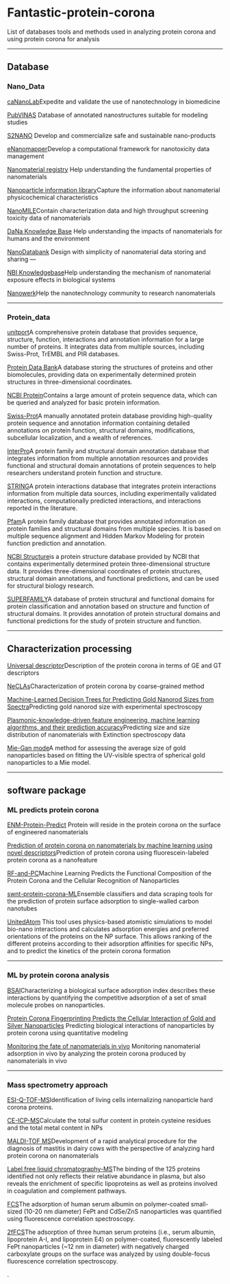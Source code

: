 # Fantastic-protein-corona
List of databases tools and methods used in analyzing protein corona and using protein corona for analysis

---
## Database
### Nano_Data
[caNanoLab](https://cananolab.nci.nih.gov/)Expedite and validate the use of nanotechnology in biomedicine

[PubVINAS](http://www.pubvinas.com/) Database of annotated nanostructures suitable for modeling studies

[S2NANO](http://portal.s2nano.org/) Develop and commercialize safe and sustainable nano-products

[eNanomapper](http://www.enanomapper.net/)Develop a computational framework for nanotoxicity data management

[Nanomaterial registry](http://nanohub.org/) Help understanding the fundamental properties of nanomaterials

[Nanoparticle information library](http://nanoparticlelibrary.net/)Capture the information about nanomaterial physicochemical characteristics

[NanoMILE](https://ssl.biomax.de/nanomile/cgi/login_bioxm_portal.cgi)Contain characterization data and high throughput screening toxicity data of nanomaterials


[DaNa Knowledge Base](https://www.nanopartikel.info/en/) Help understanding the impacts of nanomaterials for humans and the environment

[NanoDatabank](http://nanoinfo.org/nanodatabank/) Design with simplicity of nanomaterial data storing and sharing —

[NBI Knowledgebase](http://nbi.oregonstate.edu/)Help understanding the mechanism of nanomaterial exposure effects
in biological systems

[Nanowerk](https://www.nanowerk.com/)Help the nanotechnology community to research nanomaterials

----

### Protein_data
[unitport](https://www.uniprot.org/)A comprehensive protein database that provides sequence, structure, function, interactions and annotation information for a large number of proteins. It integrates data from multiple sources, including Swiss-Prot, TrEMBL and PIR databases.

[Protein Data Bank](https://www.rcsb.org/)A database storing the structures of proteins and other biomolecules, providing data on experimentally determined protein structures in three-dimensional coordinates.

[NCBI Protein](https://www.ncbi.nlm.nih.gov/protein/)Contains a large amount of protein sequence data, which can be queried and analyzed for basic protein information.

[Swiss-Prot](https://string-db.org/)A manually annotated protein database providing high-quality protein sequence and annotation information containing detailed annotations on protein function, structural domains, modifications, subcellular localization, and a wealth of references.

[InterPro](https://www.ebi.ac.uk/interpro/)A protein family and structural domain annotation database that integrates information from multiple annotation resources and provides functional and structural domain annotations of protein sequences to help researchers understand protein function and structure.

[STRING](https://string-db.org/)A protein interactions database that integrates protein interactions information from multiple data sources, including experimentally validated interactions, computationally predicted interactions, and interactions reported in the literature.

[Pfam](https://pfam.xfam.org/)A protein family database that provides annotated information on protein families and structural domains from multiple species. It is based on multiple sequence alignment and Hidden Markov Modeling for protein function prediction and annotation.

[NCBI Structure](https://www.ncbi.nlm.nih.gov/structure/)is a protein structure database provided by NCBI that contains experimentally determined protein three-dimensional structure data. It provides three-dimensional coordinates of protein structures, structural domain annotations, and functional predictions, and can be used for structural biology research.

[SUPERFAMILY](http://supfam.org/)A database of protein structural and functional domains for protein classification and annotation based on structure and function of structural domains. It provides annotation of protein structural domains and functional predictions for the study of protein structure and function.

---
## Characterization processing

[Universal descriptor](https://gitlab.eecs.umich.edu/violigroup/ml/neclas/-/releases/)Description of the protein corona in terms of GE and GT descriptors

[NeCLAs](https://gitlab.eecs.umich.edu/violigroup/ml/neclas/-/releases/)Characterization of protein corona by coarse-grained method

[Machine-Learned Decision Trees for Predicting Gold Nanorod Sizes from Spectra](https://pubs.acs.org/doi/abs/10.1021/acs.jpcc.1c03937)Predicting gold nanorod size with experimental spectroscopy

[Plasmonic-knowledge-driven feature engineering, machine learning algorithms, and their prediction accuracy](https://pubs.rsc.org/en/content/articlelanding/2022/NH/D2NH00146B)Predicting size and size distribution of nanomaterials with Extinction spectroscopy data

[Mie-Gan mode](https://pubs.acs.org/doi/10.1021/jp8082425)A method for assessing the average size of gold nanoparticles based on fitting the UV-visible spectra of spherical gold nanoparticles to a Mie model.



---

## software package
### ML predicts protein corona

[ENM-Protein-Predict](https://github.com/BanZhan/RF-and-PC 'RFandPc') Protein will reside in the protein corona on the surface of engineered nanomaterials&#x20;

[Prediction of protein corona on nanomaterials by machine learning using novel descriptors](https://www.sciencedirect.com/science/article/pii/S245207482030001X?via%3Dihub)Prediction of protein corona using fluorescein-labeled protein corona as a nanofeature

[RF-and-PC](https://github.com/BanZhan/RF-and-PC)Machine Learning Predicts the Functional Composition of the Protein Corona and the Cellular Recognition of Nanoparticles

[swnt-protein-corona-ML](https://github.com/NicholasOuassil/swnt-protein-corona-ML)Ensemble classifiers and data scraping tools for the prediction of protein surface adsorption to single-walled carbon nanotubes

[UnitedAtom](https://iopscience.iop.org/article/10.1088/1361-651X/ab3b6e) This tool uses physics-based atomistic simulations to model bio-nano interactions and calculates adsorption
energies and preferred orientations of the proteins on the NP surface. This allows ranking of the different proteins according to their adsorption affinities for specific NPs, and to predict the kinetics of
the protein corona formation

----

### ML by protein corona analysis

[BSAI](https://www.nature.com/articles/nnano.2010.164)Characterizing a biological surface adsorption index describes these interactions by quantifying the competitive adsorption of a set of small molecule probes on nanoparticles.

[Protein Corona Fingerprinting Predicts the Cellular Interaction of Gold and Silver Nanoparticles](https://pubs.acs.org/doi/10.1021/nn406018q) Predicting biological interactions of nanoparticles by protein corona using quantitative modeling

[Monitoring the fate of nanomaterials in vivo](https://pubs.acs.org/doi/full/10.1021/acsnano.9b02774) Monitoring nanomaterial adsorption in vivo by analyzing the protein corona produced by nanomaterials in vivo

---

### Mass spectrometry approach
[ESI-Q-TOF-MS](https://doi.org/10.1016/j.jprot.2019.103582)Identification of living cells internalizing nanoparticle hard corona proteins.

[CE-ICP-MS](https://doi.org/10.1002/elps.201600152)Calculate the total sulfur content in protein cysteine residues and the total metal content in NPs 

[MALDI-TOF MS](https://link.springer.com/article/10.1007/s00216-018-0976-z)Development of a rapid analytical procedure for the diagnosis of mastitis in dairy cows with the perspective of analyzing hard protein corona on nanomaterials

[Label free liquid chromatography-MS](https://pubs.acs.org/doi/10.1021/nn201950e)The binding of the 125 proteins identified not only reflects their relative abundance in plasma, but also reveals the enrichment of specific lipoproteins as well as proteins involved in coagulation and complement pathways.

[FCS](https://www.nature.com/articles/nnano.2009.195)The adsorption of human serum albumin on polymer-coated small-sized (10-20 nm diameter) FePt and CdSe/ZnS nanoparticles was quantified using fluorescence correlation spectroscopy.

[2fFCS](https://doi.org/10.3762/bjnano.2.43)The adsorption of three human serum proteins (i.e., serum albumin, lipoprotein A-I, and lipoprotein E4) on polymer-coated, fluorescently labeled FePt nanoparticles (~12 nm in diameter) with negatively charged carboxylate groups on the surface was analyzed by using double-focus fluorescence correlation spectroscopy.



.


